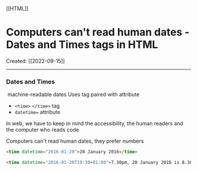 [[HTML]]

# Computers can't read human dates - Dates and Times tags in HTML
Created:  [[2022-09-15]]

---
### Dates and Times
 machine-readable dates
Uses tag paired with attribute
- `<time>` `</time>` tag
- `datetime=` attribute

In web, we have to keep in mind the accessibility, the human readers 
and the computer who reads code

Computers can't read human dates, they prefer numbers
```HTML
<time datetime="2016-01-20">20 January 2016</time>

<time datetime="2016-01-20T19:30+01:00">7.30pm, 20 January 2016 is 8.30pm in France</time>
```













